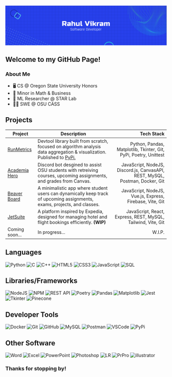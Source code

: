 [![GitHub Banner](banner-blue.png "GitHub Banner")](https://www.linkedin.com/in/rahul-vikram/)

## Welcome to my GitHub Page!
### About Me
- 🖥️ CS @ Oregon State University Honors 
- 💼 Minor in Math & Business
- 🧠 ML Researcher @ STAR Lab
- 👩‍💻 SWE @ OSU CASS

## Projects
| Project  | Description | Tech Stack |
| ------------- |-------------|-----:|
| [RunMetrics](https://github.com/rahulvikram/RunMetrics-Visualizer) | Devtool library built from scratch, focused on algorithm analysis data aggregation & visualization. Published to [PyPi.](https://pypi.org/project/runmetricsvisualizer/) | Python, Pandas, Matplotlib, Tkinter, Git, PyPi, Poetry, Unittest |
| [Academia Hero](https://github.com/rahulvikram/Academia-Hero/)  | Discord bot desgined to assist OSU students with retreiving courses, upcoming assignments, and grades from Canvas. | JavaScript, NodeJS, Discord.js, CanvasAPI, REST, MySQL, Postman, Docker, Git |
| [Beaver Board](https://github.com/rahulvikram/beaver-board) | A minimalistic app where student users can dynamically keep track of upcoming assignments, exams, projects, and classes. | JavaScript, NodeJS, Vue.js, Express, Firebase, Vite, Git |
| [JetSuite](https://github.com/rahulvikram/jet-suite/) | A platform inspired by Expedia, designed for managing hotel and flight bookings efficiently. **(WIP)** | JavaScript, React, Express, REST, MySQL, Tailwind, Vite, Git |
| Coming soon...  | In progress... | W.I.P. |

## Languages
![Python](https://img.shields.io/badge/python-3670A0?style=for-the-badge&logo=python&logoColor=ffdd54)
![C](https://img.shields.io/badge/c-%2300599C.svg?style=for-the-badge&logo=c&logoColor=white)
![C++](https://img.shields.io/badge/c++-%2300599C.svg?style=for-the-badge&logo=c%2B%2B&logoColor=white)
![HTML5](https://img.shields.io/badge/html-%23E34F26.svg?style=for-the-badge&logo=html5&logoColor=white)
![CSS3](https://img.shields.io/badge/css-%231572B6.svg?style=for-the-badge&logo=css3&logoColor=white)
![JavaScript](https://img.shields.io/badge/javascript-%23323330.svg?style=for-the-badge&logo=javascript&)
![SQL](https://img.shields.io/badge/sql-00758f.svg?style=for-the-badge&logo=sqlite&logoColor=ffca00)

## Libraries/Frameworks
![NodeJS](https://img.shields.io/badge/node.js-6DA55F?style=for-the-badge&logo=node.js&logoColor=white)
![NPM](https://img.shields.io/badge/npm-CB3837?style=for-the-badge&logo=npm&logoColor=white)
![REST API](https://img.shields.io/badge/-REST%20API-009688?logo=fastapi&logoColor=white&style=for-the-badge)
![Poetry](https://img.shields.io/badge/-Poetry-60A5FA?logo=poetry&logoColor=white&style=for-the-badge)
![Pandas](https://img.shields.io/badge/-Pandas-000055?logo=pandas&logoColor=ffca00&style=for-the-badge)
![Matplotlib](https://img.shields.io/badge/-Matplotlib-65baea?logo=asdf&style=for-the-badge)
![Jest](https://img.shields.io/badge/-Jest-C21325?logo=jest&style=for-the-badge)
![Tkinter](https://img.shields.io/badge/Tkinter-3670A0?style=for-the-badge&logo=fwefwef&logoColor=ffdd54)
![Pinecone](https://img.shields.io/badge/Pinecone.io-000000?style=for-the-badge&logo=fwefwef&logoColor=ffdd54)

## Developer Tools
![Docker](https://img.shields.io/badge/docker-0db7ed.svg?style=for-the-badge&logo=docker&logoColor=white)
![Git](https://img.shields.io/badge/-Git-F05032?logo=Git&logoColor=white&style=for-the-badge)
![GitHub](https://img.shields.io/badge/-GitHub-black?logo=Git&logoColor=white&style=for-the-badge)
![MySQL](https://img.shields.io/badge/-MYSQL-4479A1?logo=mySQL&logoColor=white&style=for-the-badge)
![Postman](https://img.shields.io/badge/-Postman-FF6C37?logo=postman&logoColor=white&style=for-the-badge)
![VSCode](https://img.shields.io/badge/-VSCode-007ACC?logo=visual%20studio%20code&logoColor=white&style=for-the-badge)
![PyPi](https://img.shields.io/badge/-PyPi-3775A9?logo=pypi&logoColor=white&style=for-the-badge)

## Other Software
![Word](https://img.shields.io/badge/word-2B579A.svg?style=for-the-badge&logo=microsoft%20word&logoColor=white)
![Excel](https://img.shields.io/badge/excel-217346.svg?style=for-the-badge&logo=microsoft%20excel&logoColor=white)
![PowerPoint](https://img.shields.io/badge/powerpoint-B7472A.svg?style=for-the-badge&logo=microsoft%20powerpoint&logoColor=white)
![Photoshop](https://img.shields.io/badge/adobe%20photoshop-31A8FF.svg?style=for-the-badge&logo=adobe%20photoshop&logoColor=white)
![LR](https://img.shields.io/badge/adobe%20lightroom-31A8FF.svg?style=for-the-badge&logo=adobe%20lightroom&logoColor=white)
![PrPro](https://img.shields.io/badge/adobe%20Premiere%20Pro-9999FF.svg?style=for-the-badge&logo=adobe%20premiere%20pro&logoColor=white)
![illustrator](https://img.shields.io/badge/adobe%20illustrator-FF9A00.svg?style=for-the-badge&logo=adobe%20illustrator&logoColor=white)

### Thanks for stopping by!
